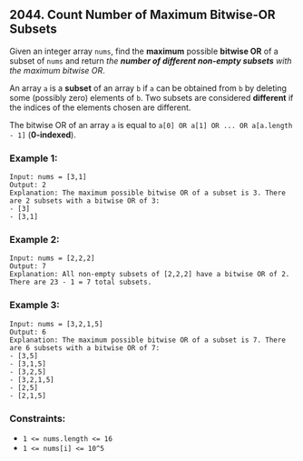 ## 2044. Count Number of Maximum Bitwise-OR Subsets

Given an integer array ```nums```, find the **maximum** possible **bitwise OR** of a subset of ```nums``` and return *the **number of different non-empty subsets** with the maximum bitwise OR*.

An array ```a``` is a **subset** of an array ```b``` if ```a``` can be obtained from ```b``` by deleting some (possibly zero) elements of ```b```. Two subsets are considered **different** if the indices of the elements chosen are different.

The bitwise OR of an array ```a``` is equal to ```a[0] OR a[1] OR ... OR a[a.length - 1]``` (**0-indexed**).

### Example 1:
```
Input: nums = [3,1]
Output: 2
Explanation: The maximum possible bitwise OR of a subset is 3. There are 2 subsets with a bitwise OR of 3:
- [3]
- [3,1]
```
### Example 2:
```
Input: nums = [2,2,2]
Output: 7
Explanation: All non-empty subsets of [2,2,2] have a bitwise OR of 2. There are 23 - 1 = 7 total subsets.
```
### Example 3:
```
Input: nums = [3,2,1,5]
Output: 6
Explanation: The maximum possible bitwise OR of a subset is 7. There are 6 subsets with a bitwise OR of 7:
- [3,5]
- [3,1,5]
- [3,2,5]
- [3,2,1,5]
- [2,5]
- [2,1,5]
```

### Constraints:

* ```1 <= nums.length <= 16```
* ```1 <= nums[i] <= 10^5```